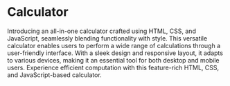# Calculator

Introducing an all-in-one calculator crafted using HTML, CSS, and JavaScript, seamlessly blending functionality with style. 
This versatile calculator enables users to perform a wide range of calculations through a user-friendly interface. With a sleek design 
and responsive layout, it adapts to various devices, making it an essential tool for both desktop and mobile users. Experience efficient
computation with this feature-rich HTML, CSS, and JavaScript-based calculator.
